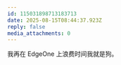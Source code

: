 ```yaml
---
id: 115031898713183713
date: 2025-08-15T08:44:37.923Z
reply: false
media_attachments: 0
---
```


我再在 EdgeOne 上浪费时间我就是狗。

